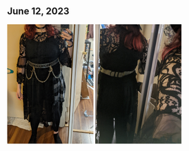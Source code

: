 ## June 12, 2023

<img src="assets/images/outfits/2023_06/June_12_2023_front.jpg" width="200"/> <img src="assets/images/outfits/2023_06/June_12_2023_back.jpg" width="200" height=277/>